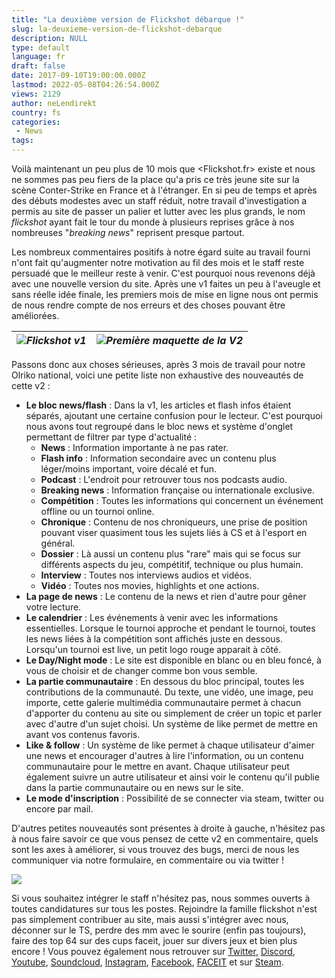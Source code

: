 ```yaml
---
title: "La deuxième version de Flickshot débarque !"
slug: la-deuxieme-version-de-flickshot-debarque
description: NULL
type: default
language: fr
draft: false
date: 2017-09-10T19:00:00.000Z
lastmod: 2022-05-08T04:26:54.000Z
views: 2129
author: neLendirekt
country: fs
categories:
 - News
tags:
---
```

Voilà maintenant un peu plus de 10 mois que <Flickshot.fr> existe et nous ne sommes pas peu fiers de la place qu'a pris ce très jeune site sur la scène Conter-Strike en France et à l'étranger. En si peu de temps et après des débuts modestes avec un staff réduit, notre travail d'investigation a permis au site de passer un palier et lutter avec les plus grands, le nom _flickshot_ ayant fait le tour du monde à plusieurs reprises grâce à nos nombreuses "_breaking news_" reprisent presque partout.

Les nombreux commentaires positifs à notre égard suite au travail fourni n'ont fait qu'augmenter notre motivation au fil des mois et le staff reste persuadé que le meilleur reste à venir. C'est pourquoi nous revenons déjà avec une nouvelle version du site. Après une v1 faites un peu à l'aveugle et sans réelle idée finale, les premiers mois de mise en ligne nous ont permis de nous rendre compte de nos erreurs et des choses pouvant être améliorées.

| ![](https://flickshot-ue.s3.eu-west-2.amazonaws.com/flickshot/article/59b55b629b36e/images/obpLtziaaleT3hr47HwmTJfllto6gUE1PtjnBS8l.png)_Flickshot v1_ | ![](https://flickshot-ue.s3.eu-west-2.amazonaws.com/flickshot/article/59b55b629b36e/images/D8Wpc5SuiqS8wgSm7MO5ToCFRrnirU2BHZ6NXZzv.png)_Première maquette de la V2_ |
| ------------------------------------------------------------------------------------------------------------------------------------------------------ | -------------------------------------------------------------------------------------------------------------------------------------------------------------------- |

Passons donc aux choses sérieuses, après 3 mois de travail pour notre Olriko national, voici une petite liste non exhaustive des nouveautés de cette v2 :

* **Le bloc news/flash** : Dans la v1, les articles et flash infos étaient séparés, ajoutant une certaine confusion pour le lecteur. C'est pourquoi nous avons tout regroupé dans le bloc news et système d'onglet permettant de filtrer par type d'actualité :  
   * **News** : Information importante à ne pas rater.  
   * **Flash info** : Information secondaire avec un contenu plus léger/moins important, voire décalé et fun.  
   * **Podcast** : L'endroit pour retrouver tous nos podcasts audio.  
   * **Breaking news** : Information française ou internationale exclusive.  
   * **Compétition** : Toutes les informations qui concernent un événement offline ou un tournoi online.  
   * **Chronique** : Contenu de nos chroniqueurs, une prise de position pouvant viser quasiment tous les sujets liés à CS et à l'esport en général.  
   * **Dossier** : Là aussi un contenu plus "rare" mais qui se focus sur différents aspects du jeu, compétitif, technique ou plus humain.  
   * **Interview** : Toutes nos interviews audios et vidéos.  
   * **Vidéo** : Toutes nos movies, highlights et one actions.
* **La page de news** : Le contenu de la news et rien d'autre pour gêner votre lecture.
* **Le calendrier** : Les événements à venir avec les informations essentielles. Lorsque le tournoi approche et pendant le tournoi, toutes les news liées à la compétition sont affichés juste en dessous. Lorsqu'un tournoi est live, un petit logo rouge apparait à côté.
* **Le Day/Night mode** : Le site est disponible en blanc ou en bleu foncé, à vous de choisir et de changer comme bon vous semble.
* **La partie communautaire** : En dessous du bloc principal, toutes les contributions de la communauté. Du texte, une vidéo, une image, peu importe, cette galerie multimédia communautaire permet à chacun d'apporter du contenu au site ou simplement de créer un topic et parler avec d'autre d'un sujet choisi. Un système de like permet de mettre en avant vos contenus favoris.
* **Like & follow** : Un système de like permet à chaque utilisateur d'aimer une news et encourager d'autres à lire l'information, ou un contenu communautaire pour le mettre en avant. Chaque utilisateur peut également suivre un autre utilisateur et ainsi voir le contenu qu'il publie dans la partie communautaire ou en news sur le site.
* **Le mode d'inscription** : Possibilité de se connecter via steam, twitter ou encore par mail.

D'autres petites nouveautés sont présentes à droite à gauche, n'hésitez pas à nous faire savoir ce que vous pensez de cette v2 en commentaire, quels sont les axes à améliorer, si vous trouvez des bugs, merci de nous les communiquer via notre formulaire, en commentaire ou via twitter !

![](https://flickshot-ue.s3.eu-west-2.amazonaws.com/flickshot/article/59b55b629b36e/images/h4xNbLKrmMqsnZgUAso9GlpspkvkPeUyy7tJMInN.png)

Si vous souhaitez intégrer le staff n'hésitez pas, nous sommes ouverts à toutes candidatures sur tous les postes. Rejoindre la famille flickshot n'est pas simplement contribuer au site, mais aussi s'intégrer avec nous, déconner sur le TS, perdre des mm avec le sourire (enfin pas toujours), faire des top 64 sur des cups faceit, jouer sur divers jeux et bien plus encore ! Vous pouvez également nous retrouver sur [Twitter](https://twitter.com/flickshot%5Ffr), [Discord](https://discordapp.com/invite/KWnQubq), [Youtube](https://www.youtube.com/c/Flickshotfr), [Soundcloud](https://soundcloud.com/flickshow), [Instagram](https://www.instagram.com/flickshot.fr/), [Facebook](https://www.facebook.com/flickshotfr), [FACEIT](https://www.faceit.com/en/organizers/827ecd3f-279b-43ef-b9b0-5dcdfc00654e/Flickshot) et sur [Steam](http://steamcommunity.com/groups/Flickshotfr).

